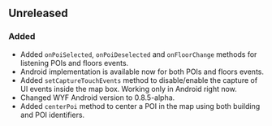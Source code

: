 ## Unreleased

### Added

* Added `onPoiSelected`, `onPoiDeselected` and `onFloorChange` methods for listening POIs and floors events.
* Android implementation is available now for both POIs and floors events.
* Added `setCaptureTouchEvents` method to disable/enable the capture of UI events inside the map box. Working only in Android right now.
* Changed WYF Android version to 0.8.5-alpha.
* Added `centerPoi` method to center a POI in the map using both building and POI identifiers.